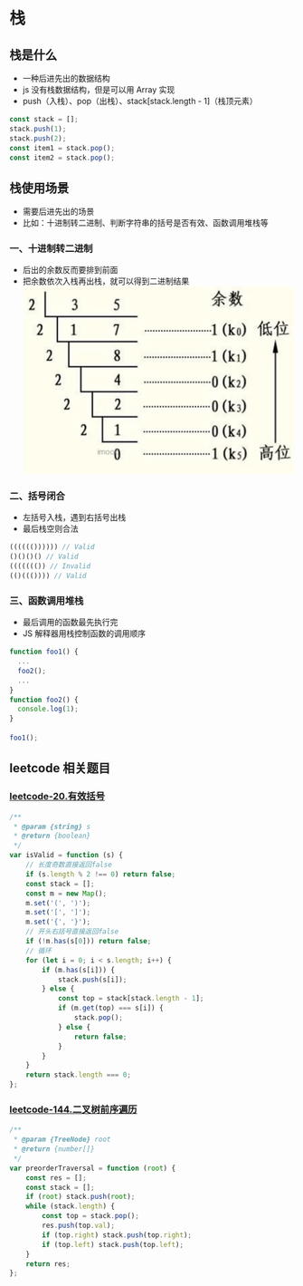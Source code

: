 # 栈
## 栈是什么
* 一种后进先出的数据结构
* js 没有栈数据结构，但是可以用 Array 实现
* push（入栈）、pop（出栈）、stack[stack.length - 1]（栈顶元素）
```js
const stack = [];
stack.push(1);
stack.push(2);
const item1 = stack.pop();
const item2 = stack.pop();
```
## 栈使用场景
* 需要后进先出的场景
* 比如：十进制转二进制、判断字符串的括号是否有效、函数调用堆栈等
### 一、十进制转二进制
* 后出的余数反而要排到前面
* 把余数依次入栈再出栈，就可以得到二进制结果
![十进制转二进制](./assets/%E5%8D%81%E8%BF%9B%E5%88%B6%E8%BD%AC%E4%BA%8C%E8%BF%9B%E5%88%B6.png)
### 二、括号闭合
* 左括号入栈，遇到右括号出栈
* 最后栈空则合法
```js
(((((()))))) // Valid
()()()() // Valid
((((((()) // Invalid
(()((()))) // Valid
```
### 三、函数调用堆栈
* 最后调用的函数最先执行完
* JS 解释器用栈控制函数的调用顺序
```js
function foo1() {
  ...
  foo2();
  ...
}
function foo2() {
  console.log(1);
}

foo1();
```

## leetcode 相关题目
### [leetcode-20.有效括号](https://leetcode.cn/problems/valid-parentheses/)
```js
/**
 * @param {string} s
 * @return {boolean}
 */
var isValid = function (s) {
    // 长度奇数直接返回false
    if (s.length % 2 !== 0) return false;
    const stack = [];
    const m = new Map();
    m.set('(', ')');
    m.set('[', ']');
    m.set('{', '}');
    // 开头右括号直接返回false
    if (!m.has(s[0])) return false;
    // 循环
    for (let i = 0; i < s.length; i++) {
        if (m.has(s[i])) {
            stack.push(s[i]);
        } else {
            const top = stack[stack.length - 1];
            if (m.get(top) === s[i]) {
                stack.pop();
            } else {
                return false;
            }
        }
    }
    return stack.length === 0;
};
```
### [leetcode-144.二叉树前序遍历](https://leetcode.cn/problems/binary-tree-preorder-traversal/)
```js
/**
 * @param {TreeNode} root
 * @return {number[]}
 */
var preorderTraversal = function (root) {
    const res = [];
    const stack = [];
    if (root) stack.push(root);
    while (stack.length) {
        const top = stack.pop();
        res.push(top.val);
        if (top.right) stack.push(top.right);
        if (top.left) stack.push(top.left);
    }
    return res;
};
```